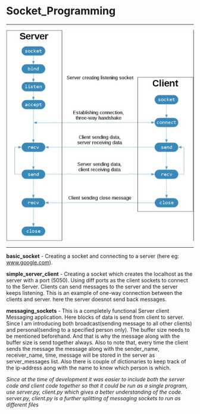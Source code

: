 # Socket_Programming
<hr>

![alt text](https://github.com/JoseAtlin/Socket_Programming/blob/master/socket_programming.png?raw=true)

<hr>

**basic_socket** - Creating a socket and connecting to a server (here eg: www.google.com).

**simple_server_client** - Creating a socket which creates the localhost as the server with a port (5050). Using diff ports as the client sockets to connect to the Server. Clients can send messages to the server and the server keeps listening. This is an example of one-way connection between the clients and server. here the server doesnot send back messages.

**messaging_sockets** - This is a completely functional Server client Messaging application. Here blocks of data is send from client to server. Since I am introducing both broadcast(sending message to all other clients) and personal(sending to a specified person only). The buffer size needs to be mentioned beforehand.
And that is why the message along with the buffer size is send together always. Also to note that, every time the client sends the message the message along with the sender_name, receiver_name, time, message will be stored in the server as server_messages list. Also there is couple of dictionaries to keep track of the ip-address aong with the name to know which person is which.

*Since at the time of development it was easier to include both the server code and client code together so that it could be run as a single program, use server.py, client.py which gives a better understanding of the code.*
*server.py, client.py is a further splitting of messaging sockets to run as different files*
